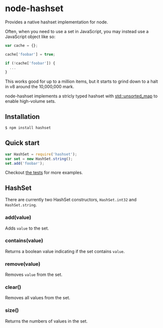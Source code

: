 node-hashset
============

Provides a native hashset implementation for node.

Often, when you need to use a set in JavaScript, you may instead use a JavaScript object like so:
```javascript
var cache = {};

cache['foobar'] = true;

if (!cache['foobar']) {
  ...
}
```

This works good for up to a million items, but it starts to grind down to a halt in v8 around the 10,000,000 mark.

node-hashset implements a stricly typed hashset with [std::unsorted_map](http://en.cppreference.com/w/cpp/container/unordered_map) to enable high-volume sets.

## Installation

```bash
$ npm install hashset
```

## Quick start

```javascript
var HashSet = require('hashset');
var set = new HashSet.string();
set.add('foobar');
```

Checkout [the tests](https://github.com/inolen/node-hashset/blob/master/test/test-hashset.js) for more examples.

## HashSet

There are currently two HashSet constructors, `HashSet.int32` and `HashSet.string`.

### add(value)

Adds `value` to the set.

### contains(value)

Returns a boolean value indicating if the set contains `value`.

### remove(value)

Removes `value` from the set.

### clear()

Removes all values from the set.

### size()

Returns the numbers of values in the set.
